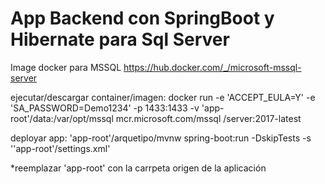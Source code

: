 # App Backend con SpringBoot y Hibernate para Sql Server

Image docker para MSSQL
https://hub.docker.com/_/microsoft-mssql-server

ejecutar/descargar container/imagen:
docker run -e 'ACCEPT_EULA=Y' -e 'SA_PASSWORD=Demo1234' -p 1433:1433 -v 'app-root'/data:/var/opt/mssql  mcr.microsoft.com/mssql
/server:2017-latest

deployar app:
'app-root'/arquetipo/mvnw spring-boot:run -DskipTests -s ''app-root'/settings.xml'
  
*reemplazar 'app-root' con la carrpeta origen de la aplicación
  

